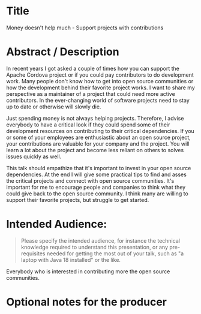 <!-- Deadline Friday, July 14, 2023 1:59 AM GMT+0200. -->

# Title

Money doesn't help much - Support projects with contributions

# Abstract / Description

In recent years I got asked a couple of times how you can support the Apache Cordova project or if you could pay contributors to do development work. Many people don't know how to get into open source communities or how the development behind their favorite project works. I want to share my perspective as a maintainer of a project that could need more active contributors. In the ever-changing world of software projects need to stay up to date or otherwise will slowly die.

Just spending money is not always helping projects. Therefore, I advise everybody to have a critical look if they could spend some of their development resources on contributing to their critical dependencies. If you or some of your employees are enthusiastic about an open source project, your contributions are valuable for your company and the project. You will learn a lot about the project and become less reliant on others to solves issues quickly as well.

This talk should empathize that it's important to invest in your open source dependencies. At the end I will give some practical tips to find and asses the critical projects and connect with open source communities. It's important for me to encourage people and companies to think what they could give back to the open source community. I think many are willing to support their favorite projects, but struggle to get started.

# Intended Audience:

> Please specify the intended audience, for instance the technical knowledge required to understand this presentation, or any pre-requisites needed for getting the most out of your talk, such as "a laptop with Java 18 installed" or the like.

Everybody who is interested in contributing more the open source communities.

# Optional notes for the producer
